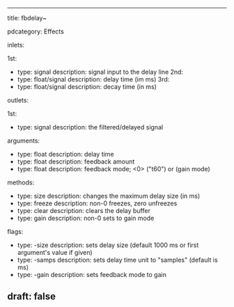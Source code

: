--- 


title: fbdelay~

pdcategory: Effects

inlets:

  1st:
  - type: signal
    description: signal input to the delay line
  2nd:
  - type: float/signal
    description: delay time (im ms)
  3rd:
  - type: float/signal
    description: decay time (in ms)

outlets:

  1st:
  - type: signal
    description: the filtered/delayed signal

arguments:
  - type: float
    description: delay time
  - type: float
    description: feedback amount
  - type: float
    description: feedback mode; <0> ("t60") or <non-0> (gain mode)

methods:
  - type: size <float>
    description: changes the maximum delay size (in ms)
  - type: freeze <float>
    description: non-0 freezes, zero unfreezes
  - type: clear
    description: clears the delay buffer
  - type: gain <float>
    description: non-0 sets to gain mode

flags:
  - type: -size <float>
    description: sets delay size (default 1000 ms or first argument's value if given)
  - type: -samps
    description: sets delay time unit to "samples" (default is ms)
  - type: -gain
    description: sets feedback mode to gain

draft: false
---